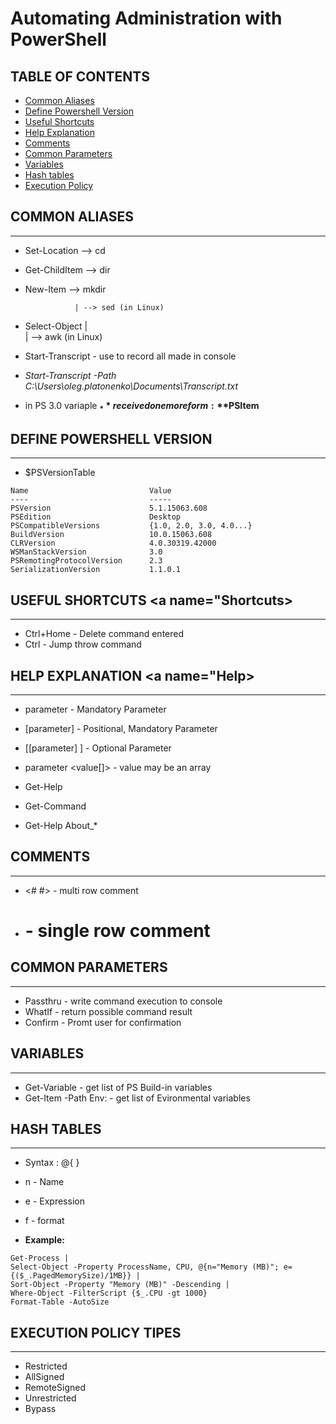 # Automating Administration with PowerShell

## TABLE OF CONTENTS
- [Common Aliases](#CommonAliases)
- [Define Powershell Version](#PSVersion)
- [Useful Shortcuts](#Shortcuts)
- [Help Explanation](#Help)
- [Comments](#Comments)
- [Common Parameters](#Parameters)
- [Variables](#Variables)
- [Hash tables](#HashTables)
- [Execution Policy](#ExecPolicy)


## COMMON ALIASES <a name="CommonAliases"></a>
-------------------------------
- Set-Location --> cd
- Get-ChildItem --> dir
- New-Item --> mkdir

                 | --> sed (in Linux)
- Select-Object  |  
                 | --> awk (in Linux)

- Start-Transcript - use to record all made in console
- *Start-Transcript -Path C:\Users\oleg.platonenko\Documents\Transcript.txt*

- in PS 3.0 variaple **$_** received one more form: **$PSItem**

## DEFINE POWERSHELL VERSION <a name="PSVersion"></a>
-------------------------------
- $PSVersionTable
```
Name                           Value
----                           -----
PSVersion                      5.1.15063.608
PSEdition                      Desktop
PSCompatibleVersions           {1.0, 2.0, 3.0, 4.0...}
BuildVersion                   10.0.15063.608
CLRVersion                     4.0.30319.42000
WSManStackVersion              3.0
PSRemotingProtocolVersion      2.3
SerializationVersion           1.1.0.1
```

## USEFUL SHORTCUTS <a name="Shortcuts></a>
-------------------------------
- Ctrl+Home - Delete command entered
- Ctrl - Jump throw command 

## HELP EXPLANATION <a name="Help></a>
-------------------------------
- parameter <value> - Mandatory Parameter
- [parameter] <value> - Positional, Mandatory Parameter
- [[parameter] <value>] - Optional Parameter
- parameter <value[]> - value may be an array

- Get-Help
- Get-Command
- Get-Help About_*

## COMMENTS <a name="Comments"></a>
-------------------------------
- <# #> - multi row comment 
- # - single row comment  
 
## COMMON PARAMETERS <a name="Parameters"></a>
-------------------------------
- Passthru - write command execution to console
- WhatIf - return possible command result
- Confirm - Promt user for confirmation

## VARIABLES <a name="Variables"></a>
-------------------------------
- Get-Variable - get list of PS Build-in variables
- Get-Item -Path Env: - get list of Evironmental variables 

## HASH TABLES <a name="HastTables"></a>
-------------------------------
- Syntax : @{ }
- n - Name
- e - Expression
- f - format

- **Example:**
```
Get-Process | 
Select-Object -Property ProcessName, CPU, @{n="Memory (MB)"; e={($_.PagedMemorySize)/1MB}} | 
Sort-Object -Property "Memory (MB)" -Descending | 
Where-Object -FilterScript {$_.CPU -gt 1000}
Format-Table -AutoSize
```

## EXECUTION POLICY TIPES <a name="ExecPolicy"></a>
-------------------------------
- Restricted
- AllSigned
- RemoteSigned
- Unrestricted
- Bypass